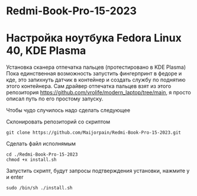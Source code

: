 # Redmi-Book-Pro-15-2023
# Настройка ноутбука Fedora Linux 40, KDE Plasma

Установка сканера отпечатка пальцев (протестировано в KDE Plasma)
Пока единственная возможность запустить фингерпринт в федоре и кде, это запихнуть датчик в контейнер и создать службу по поднятию этого контейнера.
Сам драйвер отпечатка пальцев взят из этого репозитория https://github.com/vrolife/modern_laptop/tree/main, я просто описал путь по его простому запуску.

Чтобы чудо случилось надо сделать следующее


Склонировать репозиторий со скриптом

```
git clone https://github.com/Maijorpain/Redmi-Book-Pro-15-2023.git
```
Сделать файл исполнямым 
```
cd ./Redmi-Book-Pro-15-2023
chmod +x install.sh
```
Запустить скрипт, будут запросы подтверждения установки, нажмите y и enter
```
sudo /bin/sh ./install.sh 
```
